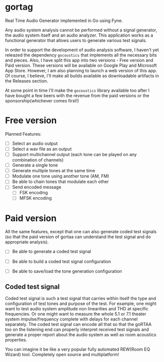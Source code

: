 # gortag
Real Time Audio Generator implemented in Go using Fyne.

Any audio system analysis cannot be performed without a signal generator, the audio system itself and an audio analyzer.
This application works as a functional generator that allows users to generate various test signals.

In order to support the development of audio analysis software, I haven't yet releazed the dependency `gocoustics` that implements all the necessary bits and pieces.
Also, I have split this app into two versions - Free version and Paid version. 
These versions will be available on Google Play and Microsoft App Store.
However, I am also planning to launch a web version of this app.
Of course, I believe, I'll make all builds available as downloadable artifacts in the Releases section.

At some point in time I'll make the `gocoustics` library available too after I have bought a few beers with the revenue from the paid versions or the sponsorship(whichever comes first!)

# Free version

Planned Features:
- [ ] Select an audio output 
- [ ] Select a wav file as an output
- [ ] Support multichannel output (each tone can be played on any combination of channels)
- [ ] Generate a single tone
- [ ] Generate multiple tones at the same time
- [ ] Modulate one tone using another tone (AM, FM)
- [ ] Be able to chain tones that modulate each other
- [ ] Send encoded message
  - [ ] FSK encoding
  - [ ] MFSK encoding

# Paid version
All the same features, except that one can also generate coded test signals (so that the paid version of gortaa can understand the test signal and do appropriate analysis).

- [ ] Be able to generate a coded test signal
- [ ] Be able to build a coded test signal configuration
- [ ] Be able to save/load the tone generation configuration


## Coded test signal
Coded test signal is such a test signal that carries within itself the type and configuration of test tones and purpose of the test. 
For example, one might want to test audio system amplitude non linearities and THD at specific frequencies.
Or one might want to measure the whole 5.1 or 7.1 theater system impulse/frequency complete with delays for each channel separately.
The coded test signal can encode all that so that the goRTAA too on the listening end can properly interpret received test signals and
generate a proper report about the audio system as well as room acoustics properties.

You can imagine it be like a very popular fully automated REW(Room EQ Wizard) tool. 
Completely open source and multiplatform!
